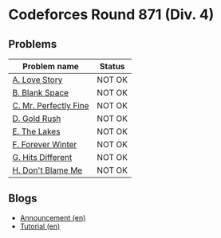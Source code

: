 # Codeforces Round 871 (Div. 4)

## Problems

|Problem name|Status|
|------------|---------|
| [A. Love Story](problems/A._Love_Story.md)|NOT OK|
| [B. Blank Space](problems/B._Blank_Space.md)|NOT OK|
| [C. Mr. Perfectly Fine](problems/C._Mr._Perfectly_Fine.md)|NOT OK|
| [D. Gold Rush](problems/D._Gold_Rush.md)|NOT OK|
| [E. The Lakes](problems/E._The_Lakes.md)|NOT OK|
| [F. Forever Winter](problems/F._Forever_Winter.md)|NOT OK|
| [G. Hits Different](problems/G._Hits_Different.md)|NOT OK|
| [H. Don't Blame Me](problems/H._Don't_Blame_Me.md)|NOT OK|
## Blogs

- [Announcement (en)](blogs/Announcement_(en).md)
- [Tutorial (en)](blogs/Tutorial_(en).md)
